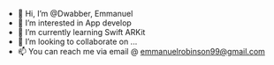 - 👋 Hi, I’m @Dwabber, Emmanuel 
- 👀 I’m interested in App develop
- 🌱 I’m currently learning Swift ARKit
- 💞️ I’m looking to collaborate on ...
- 📫 You can reach me via email @ emmanuelrobinson99@gmail.com

<!---
Dwabber/Dwabber is a ✨ special ✨ repository because its `README.md` (this file) appears on your GitHub profile.
You can click the Preview link to take a look at your changes.
--->
